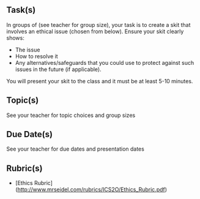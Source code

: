 Task(s)
-------
In groups of (see teacher for group size), your task is to create a skit that involves an ethical issue (chosen from below). Ensure your skit clearly shows:
* The issue
* How to resolve it
* Any alternatives/safeguards that you could use to protect against such issues in the future (if applicable). 

You will present your skit to the class and it must be at least 5-10 minutes.


Topic(s)
-----------
See your teacher for topic choices and group sizes


Due Date(s)
-----------
See your teacher for due dates and presentation dates


Rubric(s)
---------
* [Ethics Rubric] (http://www.mrseidel.com/rubrics/ICS2O/Ethics_Rubric.pdf)